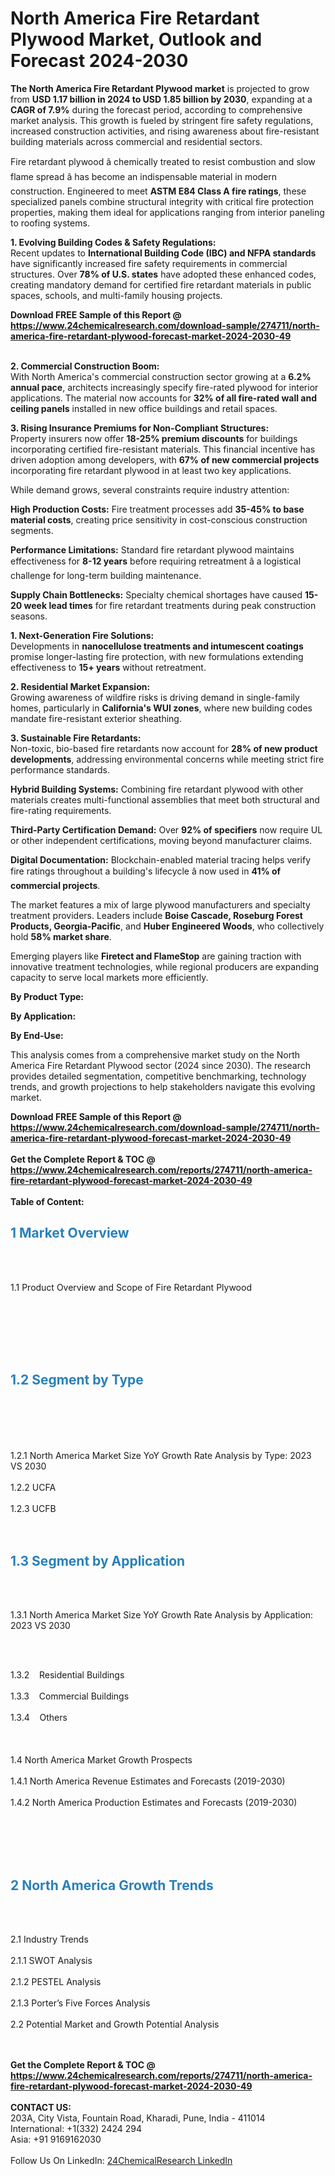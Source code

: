 <h1>North America Fire Retardant Plywood Market, Outlook and Forecast 2024-2030</h1><p><strong>The North America Fire Retardant Plywood market</strong> is projected to grow from <strong>USD 1.17 billion in 2024 to USD 1.85 billion by 2030</strong>, expanding at a <strong>CAGR of 7.9%</strong> during the forecast period, according to comprehensive market analysis. This growth is fueled by stringent fire safety regulations, increased construction activities, and rising awareness about fire-resistant building materials across commercial and residential sectors.</p><p>Fire retardant plywood â chemically treated to resist combustion and slow flame spread â has become an indispensable material in modern construction. Engineered to meet <strong>ASTM E84 Class A fire ratings</strong>, these specialized panels combine structural integrity with critical fire protection properties, making them ideal for applications ranging from interior paneling to roofing systems.</p><p><strong>1. Evolving Building Codes &amp; Safety Regulations:</strong><br>
Recent updates to <strong>International Building Code (IBC) and NFPA standards</strong> have significantly increased fire safety requirements in commercial structures. Over <strong>78% of U.S. states</strong> have adopted these enhanced codes, creating mandatory demand for certified fire retardant materials in public spaces, schools, and multi-family housing projects.</p><div><b>Download FREE Sample of this Report @ 
            <a href="https://www.24chemicalresearch.com/download-sample/274711/north-america-fire-retardant-plywood-forecast-market-2024-2030-49">
            https://www.24chemicalresearch.com/download-sample/274711/north-america-fire-retardant-plywood-forecast-market-2024-2030-49</a></b></div><br><p><strong>2. Commercial Construction Boom:</strong><br>
With North America's commercial construction sector growing at a <strong>6.2% annual pace</strong>, architects increasingly specify fire-rated plywood for interior applications. The material now accounts for <strong>32% of all fire-rated wall and ceiling panels</strong> installed in new office buildings and retail spaces.</p><p><strong>3. Rising Insurance Premiums for Non-Compliant Structures:</strong><br>
Property insurers now offer <strong>18-25% premium discounts</strong> for buildings incorporating certified fire-resistant materials. This financial incentive has driven adoption among developers, with <strong>67% of new commercial projects</strong> incorporating fire retardant plywood in at least two key applications.</p><p>While demand grows, several constraints require industry attention:</p><p><strong>High Production Costs:</strong> Fire treatment processes add <strong>35-45% to base material costs</strong>, creating price sensitivity in cost-conscious construction segments.</p><p><strong>Performance Limitations:</strong> Standard fire retardant plywood maintains effectiveness for <strong>8-12 years</strong> before requiring retreatment â a logistical challenge for long-term building maintenance.</p><p><strong>Supply Chain Bottlenecks:</strong> Specialty chemical shortages have caused <strong>15-20 week lead times</strong> for fire retardant treatments during peak construction seasons.</p><p><strong>1. Next-Generation Fire Solutions:</strong><br>
Developments in <strong>nanocellulose treatments and intumescent coatings</strong> promise longer-lasting fire protection, with new formulations extending effectiveness to <strong>15+ years</strong> without retreatment.</p><p><strong>2. Residential Market Expansion:</strong><br>
Growing awareness of wildfire risks is driving demand in single-family homes, particularly in <strong>California's WUI zones</strong>, where new building codes mandate fire-resistant exterior sheathing.</p><p><strong>3. Sustainable Fire Retardants:</strong><br>
Non-toxic, bio-based fire retardants now account for <strong>28% of new product developments</strong>, addressing environmental concerns while meeting strict fire performance standards.</p><p><strong>Hybrid Building Systems:</strong> Combining fire retardant plywood with other materials creates multi-functional assemblies that meet both structural and fire-rating requirements.</p><p><strong>Third-Party Certification Demand:</strong> Over <strong>92% of specifiers</strong> now require UL or other independent certifications, moving beyond manufacturer claims.</p><p><strong>Digital Documentation:</strong> Blockchain-enabled material tracing helps verify fire ratings throughout a building's lifecycle â now used in <strong>41% of commercial projects</strong>.</p><p>The market features a mix of large plywood manufacturers and specialty treatment providers. Leaders include <strong>Boise Cascade, Roseburg Forest Products, Georgia-Pacific</strong>, and <strong>Huber Engineered Woods</strong>, who collectively hold <strong>58% market share</strong>.</p><p>Emerging players like <strong>Firetect and FlameStop</strong> are gaining traction with innovative treatment technologies, while regional producers are expanding capacity to serve local markets more efficiently.</p><p><strong>By Product Type:</strong></p><p><strong>By Application:</strong></p><p><strong>By End-Use:</strong></p><p>This analysis comes from a comprehensive market study on the North America Fire Retardant Plywood sector (2024 since 2030). The research provides detailed segmentation, competitive benchmarking, technology trends, and growth projections to help stakeholders navigate this evolving market.</p><div><b>Download FREE Sample of this Report @ 
            <a href="https://www.24chemicalresearch.com/download-sample/274711/north-america-fire-retardant-plywood-forecast-market-2024-2030-49">
            https://www.24chemicalresearch.com/download-sample/274711/north-america-fire-retardant-plywood-forecast-market-2024-2030-49</a></b></div><br><div><b>Get the Complete Report & TOC @ 
            <a href="https://www.24chemicalresearch.com/reports/274711/north-america-fire-retardant-plywood-forecast-market-2024-2030-49">
            https://www.24chemicalresearch.com/reports/274711/north-america-fire-retardant-plywood-forecast-market-2024-2030-49</a></b></div><br>
            <b>Table of Content:</b><p><h2><strong><span style="color:#2980b9">1 Market Overview&nbsp;&nbsp;</span></strong> &nbsp;</h2><br />
<br />
<p>1.1 Product Overview and Scope of Fire Retardant Plywood&nbsp;&nbsp;</p><br />
<br />
<h2>&nbsp;<br /><br />
<span style="color:#2980b9"><strong>1.2 Segment by Type&nbsp;&nbsp;</strong></span> &nbsp;</h2><br />
<br />
<p><br /><br />
1.2.1 North America Market Size YoY Growth Rate Analysis by Type: 2023 VS 2030&nbsp;&nbsp; &nbsp;<br /><br />
1.2.2 UCFA&nbsp;&nbsp; &nbsp;<br /><br />
1.2.3 UCFB<br /><br />
<br />
<h2><strong><span style="color:#2980b9">1.3 Segment by Application&nbsp;&nbsp; &nbsp;</span></strong></h2><br />
<br />
<p>1.3.1 North America Market Size YoY Growth Rate Analysis by Application: 2023 VS 2030&nbsp;&nbsp; &nbsp;</p><br />
<br />
<p>1.3.2&nbsp;&nbsp; &nbsp;Residential Buildings<br /><br />
1.3.3&nbsp;&nbsp; &nbsp;Commercial Buildings<br /><br />
1.3.4&nbsp;&nbsp; &nbsp;Others<br /><br />
&nbsp;&nbsp; &nbsp;<br /><br />
1.4 North America Market Growth Prospects&nbsp;&nbsp; &nbsp;<br /><br />
1.4.1 North America Revenue Estimates and Forecasts (2019-2030)&nbsp;&nbsp; &nbsp;<br /><br />
1.4.2 North America Production Estimates and Forecasts (2019-2030)<br /><br />
&nbsp;&nbsp; &nbsp;</p><br />
<br />
<h2><strong><span style="color:#2980b9">2 North America Growth Trends&nbsp;</span></strong>&nbsp; &nbsp;</h2><br />
<br />
<p>2.1 Industry Trends&nbsp;&nbsp; &nbsp;<br /><br />
2.1.1 SWOT Analysis&nbsp;&nbsp; &nbsp;<br /><br />
2.1.2 PESTEL Analysis&nbsp;&nbsp; &nbsp;<br /><br />
2.1.3 Porter&rsquo;s Five Forces Analysis&nbsp;&nbsp; &nbsp;<br /><br />
2.2 Potential Market and Growth Potential Analysis<br /><br />
&nbsp;&nbsp; &nbsp;</p></p><div><b>Get the Complete Report & TOC @ 
            <a href="https://www.24chemicalresearch.com/reports/274711/north-america-fire-retardant-plywood-forecast-market-2024-2030-49">
            https://www.24chemicalresearch.com/reports/274711/north-america-fire-retardant-plywood-forecast-market-2024-2030-49</a></b></div><br><b>CONTACT US:</b><br>
            203A, City Vista, Fountain Road, Kharadi, Pune, India - 411014<br>
            International: +1(332) 2424 294<br>
            Asia: +91 9169162030 <br><br>
            Follow Us On LinkedIn: <a href="https://www.linkedin.com/company/24chemicalresearch/">24ChemicalResearch LinkedIn</a>